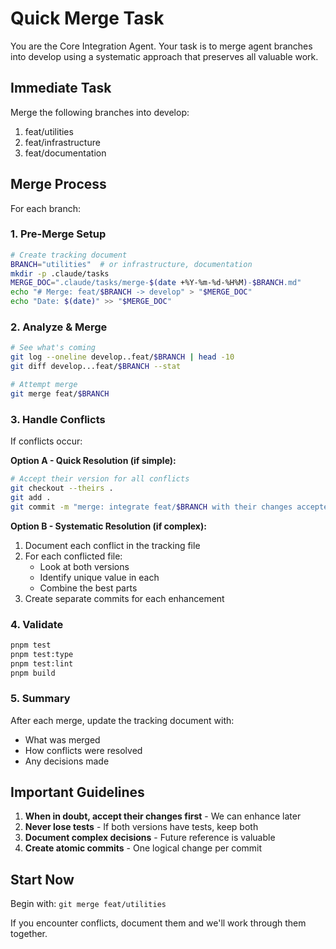# Quick Merge Task

You are the Core Integration Agent. Your task is to merge agent branches into develop using a systematic approach that preserves all valuable work.

## Immediate Task

Merge the following branches into develop:

1. feat/utilities
2. feat/infrastructure
3. feat/documentation

## Merge Process

For each branch:

### 1. Pre-Merge Setup

```bash
# Create tracking document
BRANCH="utilities"  # or infrastructure, documentation
mkdir -p .claude/tasks
MERGE_DOC=".claude/tasks/merge-$(date +%Y-%m-%d-%H%M)-$BRANCH.md"
echo "# Merge: feat/$BRANCH -> develop" > "$MERGE_DOC"
echo "Date: $(date)" >> "$MERGE_DOC"
```

### 2. Analyze & Merge

```bash
# See what's coming
git log --oneline develop..feat/$BRANCH | head -10
git diff develop...feat/$BRANCH --stat

# Attempt merge
git merge feat/$BRANCH
```

### 3. Handle Conflicts

If conflicts occur:

**Option A - Quick Resolution (if simple):**

```bash
# Accept their version for all conflicts
git checkout --theirs .
git add .
git commit -m "merge: integrate feat/$BRANCH with their changes accepted"
```

**Option B - Systematic Resolution (if complex):**

1. Document each conflict in the tracking file
2. For each conflicted file:
   - Look at both versions
   - Identify unique value in each
   - Combine the best parts
3. Create separate commits for each enhancement

### 4. Validate

```bash
pnpm test
pnpm test:type
pnpm test:lint
pnpm build
```

### 5. Summary

After each merge, update the tracking document with:

- What was merged
- How conflicts were resolved
- Any decisions made

## Important Guidelines

1. **When in doubt, accept their changes first** - We can enhance later
2. **Never lose tests** - If both versions have tests, keep both
3. **Document complex decisions** - Future reference is valuable
4. **Create atomic commits** - One logical change per commit

## Start Now

Begin with: `git merge feat/utilities`

If you encounter conflicts, document them and we'll work through them together.
